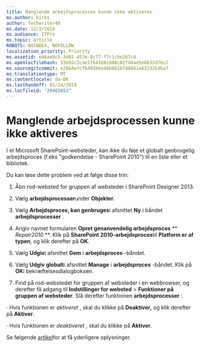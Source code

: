 ```yaml
---
title: Manglende arbejdsprocessen kunne ikke aktiveres
ms.author: kirks
author: Techwriter40
ms.date: 12/3/2018
ms.audience: ITPro
ms.topic: article
ROBOTS: NOINDEX, NOFOLLOW
localization_priority: Priority
ms.assetid: e46ae8c5-3d81-457e-8c77-f7c1cbe267c4
ms.openlocfilehash: 33b92c2cae1f641b0cd88c82fd4ae5e8632d76c2
ms.sourcegitcommit: e2864efcfb493b6e46b662b746661a61232bdba7
ms.translationtype: MT
ms.contentlocale: da-DK
ms.lasthandoff: 01/24/2019
ms.locfileid: "29463653"
---
```

# <a name="missing-workflow-failed-to-activate"></a>Manglende arbejdsprocessen kunne ikke aktiveres

I et Microsoft SharePoint-websteder, kan ikke du føje et globalt genbrugelig arbejdsproces (f.eks "godkendelse - SharePoint 2010") til en liste eller et bibliotek.
  
Du kan løse dette problem ved at følge disse trin: 
  
1. Åbn rod-websted for gruppen af websteder i SharePoint Designer 2013.
  
2. Vælg **arbejdsprocesser**under **Objekter**. 
  
3. Vælg **Arbejdsproces, kan genbruges**i afsnittet **Ny** i båndet **arbejdsprocesser** . 
  
4. Angiv navnet formularen **Opret genanvendelig arbejdsproces** ** *Repair2010* **. Klik på **SharePoint 2010-arbejdsproces**til **Platform er af typen**, og klik derefter på **OK**. 
  
1. Vælg **Udgiv**i afsnittet **Gem** i **arbejdsproces** -båndet. 
  
2. Vælg **Udgiv globalt**i afsnittet **Manage** i **arbejdsproces** -båndet. Klik på **OK**i bekræftelsesdialogboksen. 
  
3. Find på rod-webstedet for gruppen af websteder i en webbrowser, og derefter få adgang til **Indstillinger for websted** \> **Funktioner på gruppen af websteder**. Slå derefter funktionen **arbejdsprocesser** : 
  
· Hvis funktionen er *aktiveret* , skal du klikke på **Deaktiver,** og klik derefter på **Aktiver**. 
  
· Hvis funktionen er *deaktiveret* , skal du klikke på **Aktiver**. 
  
Se følgende [artikel](https://go.microsoft.com/fwlink/?linkid=2047770&amp;clcid=0x409)for at få yderligere oplysninger.
  

